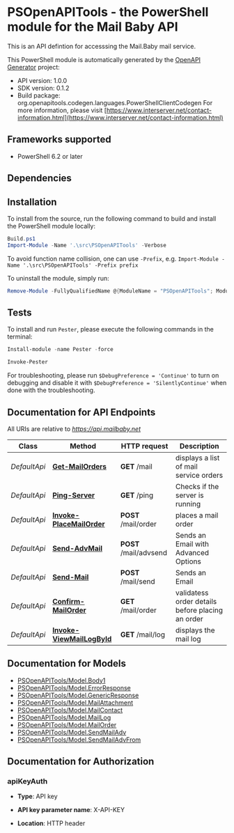# PSOpenAPITools - the PowerShell module for the Mail Baby API

This is an API defintion for accesssing the Mail.Baby mail service.

This PowerShell module is automatically generated by the [OpenAPI Generator](https://openapi-generator.tech) project:

- API version: 1.0.0
- SDK version: 0.1.2
- Build package: org.openapitools.codegen.languages.PowerShellClientCodegen
    For more information, please visit [https://www.interserver.net/contact-information.html](https://www.interserver.net/contact-information.html)

<a name="frameworks-supported"></a>
## Frameworks supported
- PowerShell 6.2 or later

<a name="dependencies"></a>
## Dependencies

<a name="installation"></a>
## Installation


To install from the source, run the following command to build and install the PowerShell module locally:
```powershell
Build.ps1
Import-Module -Name '.\src\PSOpenAPITools' -Verbose
```

To avoid function name collision, one can use `-Prefix`, e.g. `Import-Module -Name '.\src\PSOpenAPITools' -Prefix prefix`

To uninstall the module, simply run:
```powershell
Remove-Module -FullyQualifiedName @{ModuleName = "PSOpenAPITools"; ModuleVersion = "0.1.2"}
```

<a name="tests"></a>
## Tests

To install and run `Pester`, please execute the following commands in the terminal:

```powershell
Install-module -name Pester -force

Invoke-Pester
```

For troubleshooting, please run `$DebugPreference = 'Continue'` to turn on debugging and disable it with `$DebugPreference = 'SilentlyContinue'` when done with the troubleshooting.

## Documentation for API Endpoints

All URIs are relative to *https://api.mailbaby.net*

Class | Method | HTTP request | Description
------------ | ------------- | ------------- | -------------
*DefaultApi* | [**Get-MailOrders**](docs/DefaultApi.md#Get-MailOrders) | **GET** /mail | displays a list of mail service orders
*DefaultApi* | [**Ping-Server**](docs/DefaultApi.md#Ping-Server) | **GET** /ping | Checks if the server is running
*DefaultApi* | [**Invoke-PlaceMailOrder**](docs/DefaultApi.md#Invoke-PlaceMailOrder) | **POST** /mail/order | places a mail order
*DefaultApi* | [**Send-AdvMail**](docs/DefaultApi.md#Send-AdvMail) | **POST** /mail/advsend | Sends an Email with Advanced Options
*DefaultApi* | [**Send-Mail**](docs/DefaultApi.md#Send-Mail) | **POST** /mail/send | Sends an Email
*DefaultApi* | [**Confirm-MailOrder**](docs/DefaultApi.md#Confirm-MailOrder) | **GET** /mail/order | validatess order details before placing an order
*DefaultApi* | [**Invoke-ViewMailLogById**](docs/DefaultApi.md#Invoke-ViewMailLogById) | **GET** /mail/log | displays the mail log


## Documentation for Models

 - [PSOpenAPITools/Model.Body1](docs/Body1.md)
 - [PSOpenAPITools/Model.ErrorResponse](docs/ErrorResponse.md)
 - [PSOpenAPITools/Model.GenericResponse](docs/GenericResponse.md)
 - [PSOpenAPITools/Model.MailAttachment](docs/MailAttachment.md)
 - [PSOpenAPITools/Model.MailContact](docs/MailContact.md)
 - [PSOpenAPITools/Model.MailLog](docs/MailLog.md)
 - [PSOpenAPITools/Model.MailOrder](docs/MailOrder.md)
 - [PSOpenAPITools/Model.SendMailAdv](docs/SendMailAdv.md)
 - [PSOpenAPITools/Model.SendMailAdvFrom](docs/SendMailAdvFrom.md)


## Documentation for Authorization


### apiKeyAuth

- **Type**: API key

- **API key parameter name**: X-API-KEY
- **Location**: HTTP header

